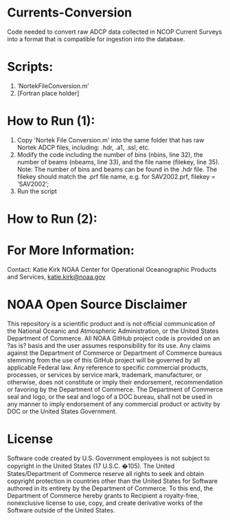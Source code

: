 # Currents-Conversion
Code needed to convert raw ADCP data collected in NCOP Current Surveys into a format that is compatible for ingestion into the database.

# Scripts:
1. ‘NortekFileConversion.m’
2. [Fortran place holder]

# How to Run (1): 
1. Copy 'Nortek File Conversion.m' into the same folder that has raw Nortek ADCP files, including: .hdr, .a1, .ssl, etc.
2. Modify the code including the number of bins (nbins, line 32), the number of beams (nbeams, line 33), and the file name (filekey, line 35). Note: The number of bins and beams can be found in the .hdr file. The filekey should match the .prf file name, e.g. for SAV2002.prf, filekey = ‘SAV2002’;
3. Run the script

# How to Run (2): 

# For More Information:
Contact: Katie Kirk NOAA Center for Operational Oceanographic Products and Services, katie.kirk@noaa.gov

# NOAA Open Source Disclaimer
This repository is a scientific product and is not official communication of the National Oceanic and Atmospheric Administration, or the United States Department of Commerce. All NOAA GitHub project code is provided on an ?as is? basis and the user assumes responsibility for its use. Any claims against the Department of Commerce or Department of Commerce bureaus stemming from the use of this GitHub project will be governed by all applicable Federal law. Any reference to specific commercial products, processes, or services by service mark, trademark, manufacturer, or otherwise, does not constitute or imply their endorsement, recommendation or favoring by the Department of Commerce. The Department of Commerce seal and logo, or the seal and logo of a DOC bureau, shall not be used in any manner to imply endorsement of any commercial product or activity by DOC or the United States Government.

# License
Software code created by U.S. Government employees is not subject to copyright in the United States (17 U.S.C. �105). The United States/Department of Commerce reserve all rights to seek and obtain copyright protection in countries other than the United States for Software authored in its entirety by the Department of Commerce. To this end, the Department of Commerce hereby grants to Recipient a royalty-free, nonexclusive license to use, copy, and create derivative works of the Software outside of the United States.

